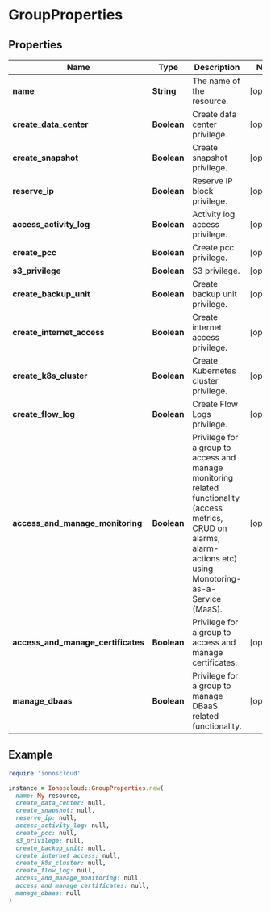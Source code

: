 # GroupProperties

## Properties

| Name | Type | Description | Notes |
| ---- | ---- | ----------- | ----- |
| **name** | **String** | The name of the  resource. | [optional] |
| **create_data_center** | **Boolean** | Create data center privilege. | [optional] |
| **create_snapshot** | **Boolean** | Create snapshot privilege. | [optional] |
| **reserve_ip** | **Boolean** | Reserve IP block privilege. | [optional] |
| **access_activity_log** | **Boolean** | Activity log access privilege. | [optional] |
| **create_pcc** | **Boolean** | Create pcc privilege. | [optional] |
| **s3_privilege** | **Boolean** | S3 privilege. | [optional] |
| **create_backup_unit** | **Boolean** | Create backup unit privilege. | [optional] |
| **create_internet_access** | **Boolean** | Create internet access privilege. | [optional] |
| **create_k8s_cluster** | **Boolean** | Create Kubernetes cluster privilege. | [optional] |
| **create_flow_log** | **Boolean** | Create Flow Logs privilege. | [optional] |
| **access_and_manage_monitoring** | **Boolean** | Privilege for a group to access and manage monitoring related functionality (access metrics, CRUD on alarms, alarm-actions etc) using Monotoring-as-a-Service (MaaS). | [optional] |
| **access_and_manage_certificates** | **Boolean** | Privilege for a group to access and manage certificates. | [optional] |
| **manage_dbaas** | **Boolean** | Privilege for a group to manage DBaaS related functionality. | [optional] |

## Example

```ruby
require 'ionoscloud'

instance = Ionoscloud::GroupProperties.new(
  name: My resource,
  create_data_center: null,
  create_snapshot: null,
  reserve_ip: null,
  access_activity_log: null,
  create_pcc: null,
  s3_privilege: null,
  create_backup_unit: null,
  create_internet_access: null,
  create_k8s_cluster: null,
  create_flow_log: null,
  access_and_manage_monitoring: null,
  access_and_manage_certificates: null,
  manage_dbaas: null
)
```

